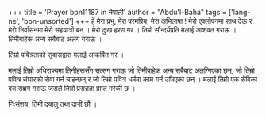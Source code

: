 +++
title = 'Prayer bpn11187 in नेपाली'
author = "Abdu'l-Bahá"
tags = ['lang-ne', 'bpn-unsorted']
+++
हे मेरा प्रभु, मेरा परमप्रिय, मेरा अभिलाषा ! मेरो एक्लोपनमा साथ देऊ र मेरो निर्वासनमा मेरो सहयात्री बन । मेरो दुःख हरण गर । तिम्रो सौन्दर्यप्रति मलाई आशक्त गराऊ । तिमीबाहेक अन्य सबैबाट अलग गराऊ । 

तिम्रो पवित्रताको सुवासद्वारा मलाई आकर्षित गर । 

मलाई तिम्रो अधिराज्यमा तिनीहरूसँग सत्संग गराऊ जो तिमीबाहेक अन्य सबैबाट अलग्गिएका छन्, जो तिम्रो पवित्र संघारको सेवा गर्न चाहन्छन् र जो तिम्रो पवित्र धर्ममा काम गर्न उभिएका छन् । मलाई तिम्रो एक सेविका बन्न सक्षम गराऊ जसले  तिम्रो प्रसन्नता प्राप्त गरेकी छ । 

निःसंशय, तिमी दयालु तथा दानी छौ ।
